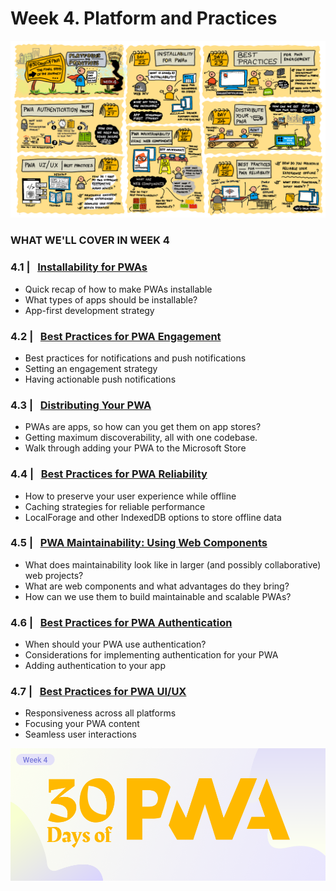 # Week 4. Platform and Practices

![Visual Guide to Platforms & Practices Week!](_media/week4-roadmap.png)

### WHAT WE'LL COVER IN WEEK 4

### 4.1 | &nbsp; [Installability for PWAs](01.md)

-   Quick recap of how to make PWAs installable
-   What types of apps should be installable?
-   App-first development strategy

### 4.2 | &nbsp; [Best Practices for PWA Engagement](02.md)

-   Best practices for notifications and push notifications
-   Setting an engagement strategy
-   Having actionable push notifications

### 4.3 | &nbsp; [Distributing Your PWA](03.md)

-   PWAs are apps, so how can you get them on app stores?
-   Getting maximum discoverability, all with one codebase.
-   Walk through adding your PWA to the Microsoft Store

### 4.4 | &nbsp; [Best Practices for PWA Reliability](04.md)

-   How to preserve your user experience while offline
-   Caching strategies for reliable performance
-   LocalForage and other IndexedDB options to store offline data

### 4.5 | &nbsp; [PWA Maintainability: Using Web Components](05.md)

-   What does maintainability look like in larger (and possibly collaborative) web projects?
-   What are web components and what advantages do they bring?
-   How can we use them to build maintainable and scalable PWAs?

### 4.6 | &nbsp; [Best Practices for PWA Authentication](06.md)

-   When should your PWA use authentication?
-   Considerations for implementing authentication for your PWA
-   Adding authentication to your app

### 4.7 | &nbsp; [Best Practices for PWA UI/UX](07.md)

-   Responsiveness across all platforms
-   Focusing your PWA content
-   Seamless user interactions

![Visual Banner for Platforms & Practices Week!](_media/week4-banner.png)
